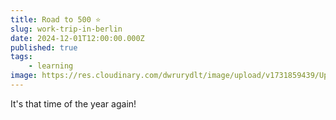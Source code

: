 ```yaml
---
title: Road to 500 ⭐
slug: work-trip-in-berlin
date: 2024-12-01T12:00:00.000Z
published: true
tags:
    - learning
image: https://res.cloudinary.com/dwrurydlt/image/upload/v1731859439/Updates/Berlin_eah8ay.webp
---
```


It's that time of the year again!
